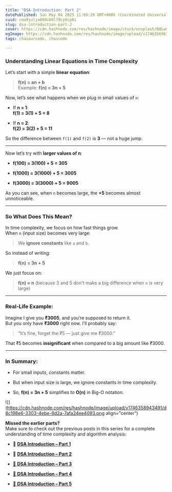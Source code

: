 ```yaml
---
title: "DSA-Introduction: Part 2"
datePublished: Sun May 04 2025 11:09:29 GMT+0000 (Coordinated Universal Time)
cuid: cma9julja000s08l79cy8cp0i
slug: dsa-introduction-part-2
cover: https://cdn.hashnode.com/res/hashnode/image/stock/unsplash/BQLw0OrA6F4/upload/247126d39d43bf55bfb909f805ff45f3.jpeg
ogImage: https://cdn.hashnode.com/res/hashnode/image/upload/v1746356961169/0bef300c-2a2c-40c6-a76d-e08c528613cc.jpeg
tags: chaiaurcode, chaicode

---
```


### Understanding Linear Equations in Time Complexity

Let’s start with a simple **linear equation**:

> **f(n) = an + b**  
> Example: **f(n) = 3n + 5**

Now, let’s see what happens when we plug in small values of `n`:

* If **n = 1**:  
    **f(1) = 3(1) + 5 = 8**
    
* If **n = 2**:  
    **f(2) = 3(2) + 5 = 11**
    

So the difference between `f(1)` and `f(2)` is **3** — not a huge jump.

---

Now let’s try with **larger values of n**:

* **f(100) = 3(100) + 5 = 305**
    
* **f(1000) = 3(1000) + 5 = 3005**
    
* **f(3000) = 3(3000) + 5 = 9005**
    

As you can see, when `n` becomes large, the **+5** becomes almost unnoticeable.

---

### So What Does This Mean?

In time complexity, we focus on how fast things grow.  
When `n` (input size) becomes very large:

> We **ignore constants** like `a` and `b`.

So instead of writing:

> **f(n) = 3n + 5**

We just focus on:

> **f(n) ≈ n** (because 3 and 5 don't make a big difference when `n` is very large)

---

### Real-Life Example:

Imagine I give you **₹3005**, and you’re supposed to return it.  
But you only have **₹3000** right now. I’ll probably say:

> “It’s fine, forget the ₹5 — just give me ₹3000.”

That ₹5 becomes **insignificant** when compared to a big amount like ₹3000.

---

### In Summary:

* For small inputs, constants matter.
    
* But when input size is large, we ignore constants in time complexity.
    
* So, **f(n) = 3n + 5** simplifies to **O(n)** in Big-O notation.
    

![](https://cdn.hashnode.com/res/hashnode/image/upload/v1746358943491/d8c198e6-3303-4ebe-8d2a-7afa24ee4093.png align="center")

**Missed the earlier parts?**  
Make sure to check out the previous posts in this series for a complete understanding of time complexity and algorithm analysis:

* 🔗 [**DSA Introduction – Part 1**](https://hashnode.com/post/cma9jk346000109js0hjs1asn)
    
* 🔗 [**DSA Introduction – Part 2**](https://hashnode.com/post/cma9julja000s08l79cy8cp0i)
    
* [🔗 **DSA Introduction – Part 3**](https://hashnode.com/post/cma9koi9f000109lefmpb3mbg)
    
* [🔗 **DSA Introduction – Part 4**](https://hashnode.com/post/cma9llwhm000908i90axfe77y)
    
* [🔗 **DSA Introduction – Part 5**](https://hashnode.com/post/cma9mbtsz000308ld0zenbqix)
